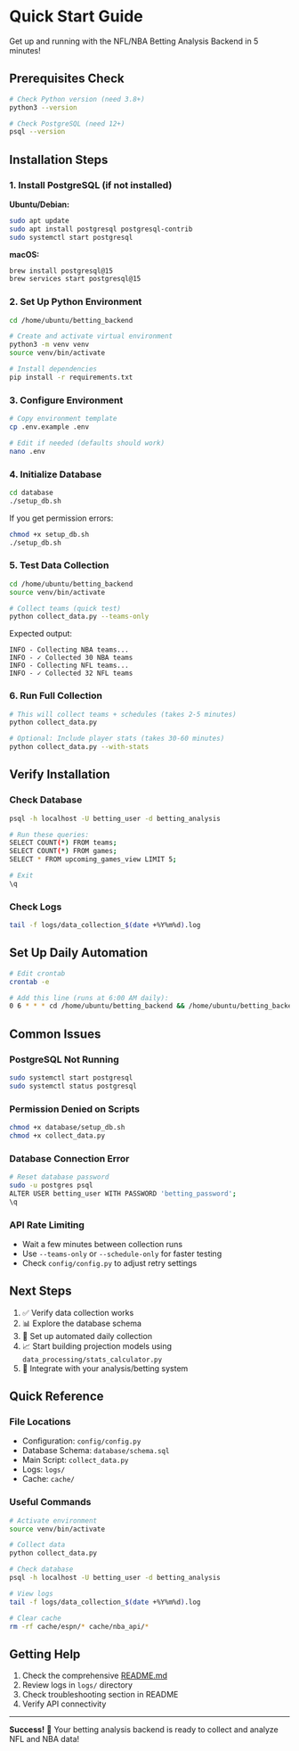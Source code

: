 # Quick Start Guide

Get up and running with the NFL/NBA Betting Analysis Backend in 5 minutes!

## Prerequisites Check

```bash
# Check Python version (need 3.8+)
python3 --version

# Check PostgreSQL (need 12+)
psql --version
```

## Installation Steps

### 1. Install PostgreSQL (if not installed)

**Ubuntu/Debian:**
```bash
sudo apt update
sudo apt install postgresql postgresql-contrib
sudo systemctl start postgresql
```

**macOS:**
```bash
brew install postgresql@15
brew services start postgresql@15
```

### 2. Set Up Python Environment

```bash
cd /home/ubuntu/betting_backend

# Create and activate virtual environment
python3 -m venv venv
source venv/bin/activate

# Install dependencies
pip install -r requirements.txt
```

### 3. Configure Environment

```bash
# Copy environment template
cp .env.example .env

# Edit if needed (defaults should work)
nano .env
```

### 4. Initialize Database

```bash
cd database
./setup_db.sh
```

If you get permission errors:
```bash
chmod +x setup_db.sh
./setup_db.sh
```

### 5. Test Data Collection

```bash
cd /home/ubuntu/betting_backend
source venv/bin/activate

# Collect teams (quick test)
python collect_data.py --teams-only
```

Expected output:
```
INFO - Collecting NBA teams...
INFO - ✓ Collected 30 NBA teams
INFO - Collecting NFL teams...
INFO - ✓ Collected 32 NFL teams
```

### 6. Run Full Collection

```bash
# This will collect teams + schedules (takes 2-5 minutes)
python collect_data.py

# Optional: Include player stats (takes 30-60 minutes)
python collect_data.py --with-stats
```

## Verify Installation

### Check Database

```bash
psql -h localhost -U betting_user -d betting_analysis

# Run these queries:
SELECT COUNT(*) FROM teams;
SELECT COUNT(*) FROM games;
SELECT * FROM upcoming_games_view LIMIT 5;

# Exit
\q
```

### Check Logs

```bash
tail -f logs/data_collection_$(date +%Y%m%d).log
```

## Set Up Daily Automation

```bash
# Edit crontab
crontab -e

# Add this line (runs at 6:00 AM daily):
0 6 * * * cd /home/ubuntu/betting_backend && /home/ubuntu/betting_backend/venv/bin/python collect_data.py >> /home/ubuntu/betting_backend/logs/cron.log 2>&1
```

## Common Issues

### PostgreSQL Not Running
```bash
sudo systemctl start postgresql
sudo systemctl status postgresql
```

### Permission Denied on Scripts
```bash
chmod +x database/setup_db.sh
chmod +x collect_data.py
```

### Database Connection Error
```bash
# Reset database password
sudo -u postgres psql
ALTER USER betting_user WITH PASSWORD 'betting_password';
\q
```

### API Rate Limiting
- Wait a few minutes between collection runs
- Use `--teams-only` or `--schedule-only` for faster testing
- Check `config/config.py` to adjust retry settings

## Next Steps

1. ✅ Verify data collection works
2. 📊 Explore the database schema
3. 🔄 Set up automated daily collection
4. 📈 Start building projection models using `data_processing/stats_calculator.py`
5. 🎯 Integrate with your analysis/betting system

## Quick Reference

### File Locations
- Configuration: `config/config.py`
- Database Schema: `database/schema.sql`
- Main Script: `collect_data.py`
- Logs: `logs/`
- Cache: `cache/`

### Useful Commands
```bash
# Activate environment
source venv/bin/activate

# Collect data
python collect_data.py

# Check database
psql -h localhost -U betting_user -d betting_analysis

# View logs
tail -f logs/data_collection_$(date +%Y%m%d).log

# Clear cache
rm -rf cache/espn/* cache/nba_api/*
```

## Getting Help

1. Check the comprehensive [README.md](README.md)
2. Review logs in `logs/` directory
3. Check troubleshooting section in README
4. Verify API connectivity

---

**Success!** 🎉 Your betting analysis backend is ready to collect and analyze NFL and NBA data!

